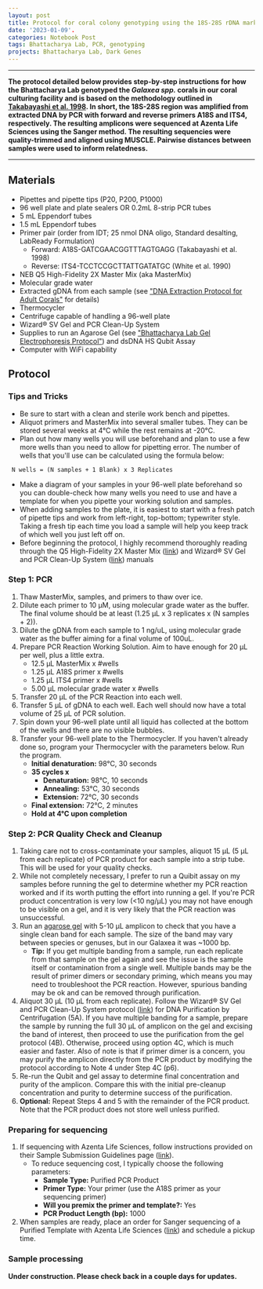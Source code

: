 ```yaml
---  
layout: post  
title: Protocol for coral colony genotyping using the 18S-28S rDNA marker 
date: '2023-01-09'. 
categories: Notebook Post  
tags: Bhattacharya Lab, PCR, genotyping
projects: Bhattacharya Lab, Dark Genes
---  
```


--- 
**The protocol detailed below provides step-by-step instructions for how the Bhattacharya Lab genotyped the *Galaxea spp.* corals in our coral culturing facility and is based on the methodology outlined in [Takabayashi et al. 1998](https://www.researchgate.net/publication/37622411_A_coral-specific_primer_for_PCR_amplification_of_the_internal_transcribed_spacer_region_in_ribosomal_DNA). In short, the 18S-28S region was amplified from extracted DNA by PCR with forward and reverse primers A18S and ITS4, respectively. The resulting amplicons were sequenced at Azenta Life Sciences using the Sanger method. The resulting sequencies were quality-trimmed and aligned using MUSCLE. Pairwise distances between samples were used to inform relatedness.**

---

## Materials  
- Pipettes and pipette tips (P20, P200, P1000)
- 96 well plate and plate sealers OR 0.2mL 8-strip PCR tubes 
- 5 mL Eppendorf tubes
- 1.5 mL Eppendorf tubes
- Primer pair (order from IDT; 25 nmol DNA oligo, Standard desalting, LabReady Formulation)  
    - Forward: A18S-GATCGAACGGTTTAGTGAGG (Takabayashi et al. 1998)  
    - Reverse: ITS4-TCCTCCGCTTATTGATATGC (White et al. 1990)  
- NEB Q5 High-Fidelity 2X Master Mix (aka MasterMix) 
- Molecular grade water 
- Extracted gDNA from each sample (see ["DNA Extraction Protocol for Adult Corals"](https://echille.github.io/E.-Chille-Open-Lab-Notebook/Bhattacharya-Lab-Adult-Coral-DNA-Extraction-Protocol/)  for details)  
- Thermocycler   
- Centrifuge capable of handling a 96-well plate
- Wizard® SV Gel and PCR Clean-Up System
- Supplies to run an Agarose Gel (see ["Bhattacharya Lab Gel Electrophoresis Protocol"](https://echille.github.io/E.-Chille-Open-Lab-Notebook/Bhattacharya-Lab-Gel-Electrophoresis-Protocols/)) and dsDNA HS Qubit Assay
- Computer with WiFi capability

## Protocol

### Tips and Tricks

- Be sure to start with a clean and sterile work bench and pipettes.
- Aliquot primers and MasterMix into several smaller tubes. They can be stored several weeks at 4°C while the rest remains at -20°C.
- Plan out how many wells you will use beforehand and plan to use a few more wells than you need to allow for pipetting error. The number of wells that you'll use can be calculated using the formula below:
```katex
 N wells = (N samples + 1 Blank) x 3 Replicates
```
- Make a diagram of your samples in your 96-well plate beforehand so you can double-check how many wells you need to use and have a template for when you pipette your working solution and samples.  
- When adding samples to the plate, it is easiest to start with a fresh patch of pipette tips and work from left-right, top-bottom; typewriter style. Taking a fresh tip each time you load a sample will help you keep track of which well you just left off on.  
- Before beginning the protocol, I highly recommend thoroughly reading through the Q5 High-Fidelity 2X Master Mix ([link](https://www.protocols.io/view/pcr-with-q5-high-fidelity-2x-master-mix-m0492-4rm7vzo5gx1w/v2)) and Wizard® SV Gel and PCR Clean-Up System ([link]()) manuals

### Step 1: PCR

1. Thaw MasterMix, samples, and primers to thaw over ice. 
2. Dilute each primer to 10 µM, using molecular grade water as the buffer. The final volume should be at least (1.25 µL x 3 replicates x (N samples + 2)).     
3. Dilute the gDNA from each sample to 1 ng/uL, using molecular grade water as the buffer aiming for a final volume of 100uL.   
4. Prepare PCR Reaction Working Solution. Aim to have enough for 20 µL per well, plus a little extra. 
    - 12.5 µL MasterMix x #wells
    - 1.25 µL A18S primer x #wells  
    - 1.25 µL ITS4 primer x #wells  
    - 5.00 µL molecular grade water x #wells
5. Transfer 20 µL of the PCR Reaction into each well.    
6. Transfer 5 µL of gDNA to each well. Each well should now have a total volume of 25 µL of PCR solution. 
7. Spin down your 96-well plate until all liquid has collected at the bottom of the wells and there are no visible bubbles.  
8. Transfer your 96-well plate to the Thermocycler. If you haven't already done so, program your Thermocycler with the parameters below. Run the program. 
    - **Initial denaturation:** 98°C, 30 seconds
    - **35 cycles x**  
        - **Denaturation:** 98°C, 10 seconds  
        - **Annealing:** 53°C, 30 seconds
        - **Extension:** 72°C, 30 seconds  
    - **Final extension:** 72°C, 2 minutes
    - **Hold at 4°C upon completion**  

### Step 2: PCR Quality Check and Cleanup  

1. Taking care not to cross-contaminate your samples, aliquot 15 µL (5 µL from each replicate) of PCR product for each sample into a strip tube. This will be used for your quality checks.  
2. While not completely necessary, I prefer to run a Quibit assay on my samples before running the gel to determine whether my PCR reaction worked and if its worth putting the effort into running a gel. If you're PCR product concentration is very low (<10 ng/µL) you may not have enough to be visible on a gel, and it is very likely that the PCR reaction was unsuccessful.  
3. Run an [agarose gel]((https://echille.github.io/E.-Chille-Open-Lab-Notebook/Bhattacharya-Lab-Gel-Electrophoresis-Protocols/)) with 5-10 µL amplicon to check that you have a single clean band for each sample. The size of the band may vary between species or genuses, but in our Galaxea it was ~1000 bp.  
    - **Tip:** If you get multiple banding from a sample, run each replicate from that sample on the gel again and see the issue is the sample itself or contamination from a single well. Multiple  bands may be the result of primer dimers or secondary priming, which means you may need to troubleshoot the PCR reaction. However, spurious banding may be ok and can be removed through purification.   
4. Aliquot 30 µL (10 µL from each replicate). Follow the Wizard® SV Gel and PCR Clean-Up System protocol ([link](file:///Users/erinchille/Downloads/Wizard%20SV%20Gel%20and%20PCR%20Clean-Up%20System%20TB308.pdf)) for DNA Purification by Centrifugation (5A). If you have multiple banding for a sample, prepare the sample by running the full 30 µL of amplicon on the gel and excising the band of interest, then proceed to use the purification from the gel protocol (4B). Otherwise, proceed using option 4C, which is much easier and faster. Also of note is that if primer dimer is a concern, you may purify the amplicon directly from the PCR product by modifying the protocol according to Note 4 under Step 4C (p6).
5. Re-run the Qubit and gel assay to determine final concentration and purity of the amplicon. Compare this with the initial pre-cleanup concentration and purity to determine success of the purification.
6. **Optional:** Repeat Steps 4 and 5 with the remainder of the PCR product. Note that the PCR product does not store well unless purified.

### Preparing for sequencing

1. If sequencing with Azenta Life Sciences, follow instructions provided on their Sample Submission Guidelines page ([link](https://www.genewiz.com/en/Public/Resources/Sample-Submission-Guidelines/Sanger-Sequencing-Sample-Submission-Guidelines)). 
    - To reduce sequencing cost, I typically choose the following parameters:
        - **Sample Type:** Purified PCR Product  
        - **Primer Type:** Your primer (use the A18S primer as your sequencing primer)  
        - **Will you premix the primer and template?:** Yes  
        - **PCR Product Length (bp):** 1000
2. When samples are ready, place an order for Sanger sequencing of a Purified Template with Azenta Life Sciences ([link](https://www.genewiz.com/en/Public/Services/Sanger-Sequencing/Purified-Templates)) and schedule a pickup time.  

### Sample processing

**Under construction. Please check back in a couple days for updates.**
